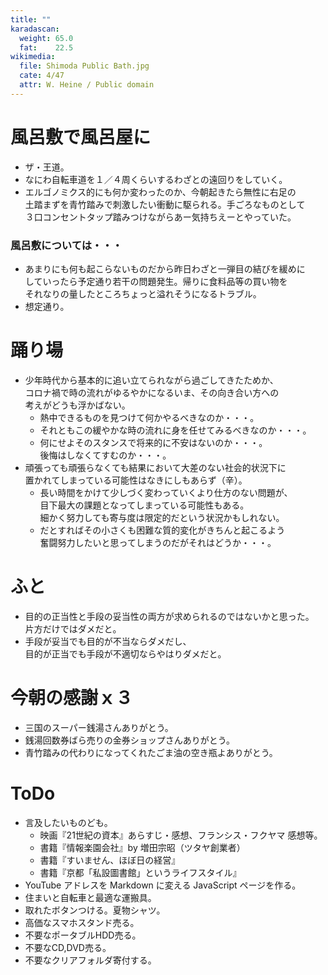 ```yaml
---
title: ""
karadascan:
  weight: 65.0
  fat:    22.5
wikimedia:
  file: Shimoda Public Bath.jpg
  cate: 4/47
  attr: W. Heine / Public domain
---
```


# 風呂敷で風呂屋に

* ザ・王道。
* なにわ自転車道を１／４周くらいするわざとの遠回りをしていく。
* エルゴノミクス的にも何か変わったのか、今朝起きたら無性に右足の  
  土踏まずを青竹踏みで刺激したい衝動に駆られる。手ごろなものとして  
  ３口コンセントタップ踏みつけながらあー気持ちえーとやっていた。

### 風呂敷については・・・

* あまりにも何も起こらないものだから昨日わざと一弾目の結びを緩めに  
  していったら予定通り若干の問題発生。帰りに食料品等の買い物を  
  それなりの量したところちょっと溢れそうになるトラブル。
* 想定通り。


# 踊り場

* 少年時代から基本的に追い立てられながら過ごしてきたためか、  
  コロナ禍で時の流れがゆるやかになるいま、その向き合い方への  
  考えがどうも浮かばない。
  * 熱中できるものを見つけて何かやるべきなのか・・・。
  * それともこの緩やかな時の流れに身を任せてみるべきなのか・・・。
  * 何にせよそのスタンスで将来的に不安はないのか・・・。  
    後悔はしなくてすむのか・・・。
* 頑張っても頑張らなくても結果において大差のない社会的状況下に  
  置かれてしまっている可能性はなきにしもあらず（辛）。
  * 長い時間をかけて少しづく変わっていくより仕方のない問題が、  
    目下最大の課題となってしまっている可能性もある。  
	細かく努力しても寄与度は限定的だという状況かもしれない。
  * だとすればその小さくも困難な質的変化がきちんと起こるよう  
    奮闘努力したいと思ってしまうのだがそれはどうか・・・。


# ふと

* 目的の正当性と手段の妥当性の両方が求められるのではないかと思った。  
  片方だけではダメだと。
* 手段が妥当でも目的が不当ならダメだし、  
  目的が正当でも手段が不適切ならやはりダメだと。


# 今朝の感謝ｘ３

* 三国のスーパー銭湯さんありがとう。
* 銭湯回数券ばら売りの金券ショップさんありがとう。
* 青竹踏みの代わりになってくれたごま油の空き瓶よありがとう。


# ToDo

* 言及したいものども。
  * 映画『21世紀の資本』あらすじ・感想、フランシス・フクヤマ 感想等。
  * 書籍『情報楽園会社』by 増田宗昭（ツタヤ創業者）
  * 書籍『すいません、ほぼ日の経営』
  * 書籍『京都「私設圖書館」というライフスタイル』
* YouTube アドレスを Markdown に変える JavaScript ページを作る。
* 住まいと自転車と最適な運搬具。
* 取れたボタンつける。夏物シャツ。
* 高価なスマホスタンド売る。
* 不要なポータブルHDD売る。
* 不要なCD,DVD売る。
* 不要なクリアフォルダ寄付する。
